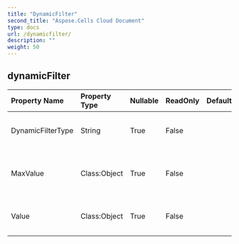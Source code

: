 ```yaml
---
title: "DynamicFilter"
second_title: "Aspose.Cells Cloud Document"
type: docs
url: /dynamicfilter/
description: ""
weight: 50
---
```


## **dynamicFilter**

 

| Property Name | Property Type | Nullable |  ReadOnly | DefaultValue | Description | 
| :- | :- | :- |:- |  :- | :- |
| DynamicFilterType | String | True |  False |  | Gets and sets the dynamic filter type.  |  
| MaxValue | Class:Object | True |  False |  | Gets and sets the dynamic filter max value.  |  
| Value | Class:Object | True |  False |  | Gets and sets the dynamic filter value.  |  

